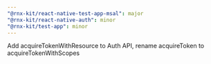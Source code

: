 ```yaml
---
"@rnx-kit/react-native-test-app-msal": major
"@rnx-kit/react-native-auth": minor
"@rnx-kit/test-app": minor
---
```


Add acquireTokenWithResource to Auth API, rename acquireToken to acquireTokenWithScopes
